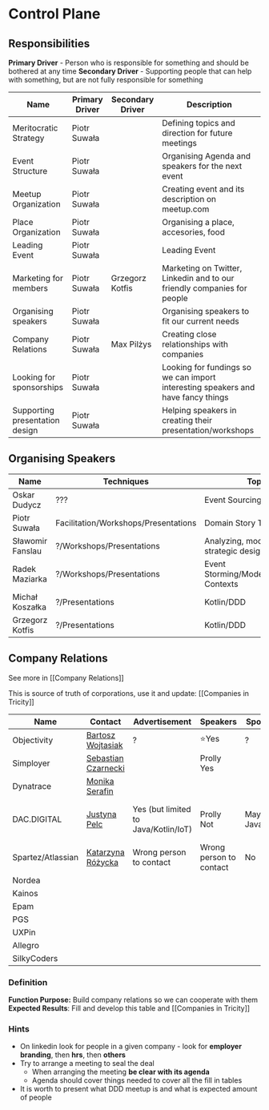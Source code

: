 # Control Plane

## Responsibilities

**Primary Driver** - Person who is responsible for something and should be bothered at any time 
**Secondary Driver** - Supporting people that can help with something, but are not fully responsible for something

| Name                           | Primary Driver | Secondary Driver | Description                                                                      |
| ------------------------       | -------------- | ---------------- | -------------------------------------------------------------------------------- |
| Meritocratic Strategy          | Piotr Suwała   |                  | Defining topics and direction for future meetings                                |
| Event Structure                | Piotr Suwała   |                  | Organising Agenda and speakers for the next event                                |
| Meetup Organization            | Piotr Suwała   |                  | Creating event and its description on meetup.com                                 |
| Place Organization             | Piotr Suwała   |                  | Organising a place, accesories, food                                             |
| Leading Event                  | Piotr Suwała   |                  | Leading Event                                                                    |
| Marketing for members          | Piotr Suwała   | Grzegorz Kotfis  | Marketing on Twitter, Linkedin and to our friendly companies for people          |
| Organising speakers            | Piotr Suwała   |                  | Organising speakers to fit our current needs                                     |
| Company Relations              | Piotr Suwała   | Max Pilżys       | Creating close relationships with companies                                      |
| Looking for sponsorships       | Piotr Suwała   |                  | Looking for fundings so we can import interesting speakers and have fancy things |
| Supporting presentation design | Piotr Suwała   |                  | Helping speakers in creating their presentation/workshops                        |


## Organising Speakers

| Name             | Techniques                           | Topics                                    | City     | Payment           |
| -------------    | ----------                           | ---------------                           | ----     | ----------------  |
| Oskar Dudycz     | ???                                  | Event Sourcing                            | Wrocław? | Expense Coverage? |
| Piotr Suwała     | Facilitation/Workshops/Presentations | Domain Story Telling                      | Tricity  | None              |
| Sławomir Fanslau | ?/Workshops/Presentations            | Analyzing, modelling, strategic design    | Tricity  | None?             |
| Radek Maziarka   | ?/Workshops/Presentations            | Event Storming/Modelling/Bounded Contexts | Wrocław? | Expense Coverage  |
| Michał Koszałka  | ?/Presentations                      | Kotlin/DDD                                | Tricity  | None              |
| Grzegorz Kotfis  | ?/Presentations                      | Kotlin/DDD                                | Tricity  | None              |


## Company Relations

See more in [[Company Relations]]

This is source of truth of corporations, use it and update: [[Companies in Tricity]]

| Name                   | Contact                                                                                     | Advertisement                        | Speakers                | Sponsorships              | Place            |
| ---------------------- | ------------------------------------------------------------------------------------------- | -------------                        | --------                | ------------              | ------           |
| Objectivity            | [Bartosz Wojtasiak](https://www.linkedin.com/in/bartosz-wojtasiak-61ab72115/)               | ?                                    | ⭐Yes                   | ?                         | Maybe            |
| Simployer              | [Sebastian Czarnecki](https://www.linkedin.com/in/sebastian-czarnecki-b7b4b782/)            |                                      | Prolly Yes              |                           |                  |
| Dynatrace              | [Monika Serafin](https://www.linkedin.com/in/monikaserafin/)                                |                                      |                         |                           | ⭐Yes            |
| DAC.DIGITAL            | [Justyna Pelc](https://www.linkedin.com/in/justynapelc/)                                    | Yes (but limited to Java/Kotlin/IoT) | Prolly Not              | Maybe for Java/Kotlin/IoT | Max 20-30 people |
| Spartez/Atlassian      | [Katarzyna Różycka](https://www.linkedin.com/in/katarzyna-r%C3%B3%C5%BCycka-57060b12a/)     | Wrong person to contact              | Wrong person to contact | No                        | No               |
| Nordea                 |                                                                                             |                                      |                         |                           |                  |
| Kainos                 |                                                                                             |                                      |                         |                           |                  |
| Epam                   |                                                                                             |                                      |                         |                           |                  |
| PGS                    |                                                                                             |                                      |                         |                           |                  |
| UXPin                  |                                                                                             |                                      |                         |                           |                  |
| Allegro                |                                                                                             |                                      |                         |                           |                  |
| SilkyCoders            |                                                                                             |                                      |                         |                           |                  |

### Definition

**Function Purpose:** Build company relations so we can cooperate with them
**Expected Results**: Fill and develop this table and [[Companies in Tricity]]

### Hints
- On linkedin look for people in a given company - look for **employer branding**, then **hrs**, then **others**
- Try to arrange a meeting to seal the deal
	- When arranging the meeting **be clear with its agenda**
	- Agenda should cover things needed to cover all the fill in tables
- It is worth to present what DDD meetup is and what is expected amount of people
